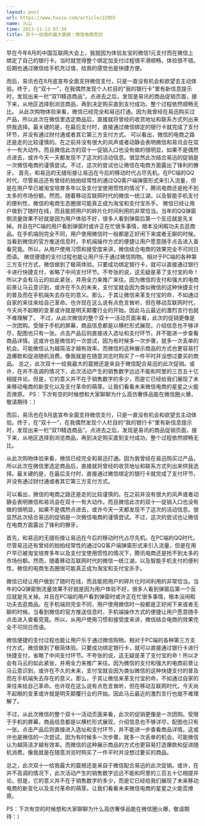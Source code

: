 ```yaml
---
layout: post
url: https://www.huxiu.com/article/22955
name: 火山
time: 2013-11-13 07:34
title: 双十一给我的最大震撼：微信电商亮剑
---
```

早在今年8月的中国互联网大会上，我就因为体验友宝的微信1元支付而在微信上绑定了自己的银行卡。当时就觉得整个绑定加支付过程很平滑顺畅，体验很不错。后期也通过微信给手机充过值，给我的感觉也是快捷方便。

而后，易讯也在8月底宣布全面支持微信支付，只是一直没有机会和欲望去主动体验。终于，在“双十一”，在我偶然发现个人栏目的“我的银行卡”里有新信息提示时，发现出来一栏“双11精选商品”。点进去之后，发现是易讯的商品促销页面，接下来，从地区选择到浏览商品，再到决定购买直到支付成功，整个过程依然顺畅无比。 从此次购物体验来看，微信已经完全和易迅打通。因为我曾经在易迅购买过产品，所以此次在微信里选定商品后，直接就将曾经的收货地址和联系方式列出来供我选择。最关键的是，在最后支付时，直接通过微信绑定的银行卡就完成了支付环节，并没有通过财付通或者其它第三方支付方式。 可以看出，微信的电商之路还是走的比较谨慎的。在之前并没有很大的风声或者动静会表明微信和易讯会在双十一有大动作。而且微信此次的双十一促销入口也没有做的很明显，如果不是偶然点进去，或许今天一天都发现不了这次的活动信息。很显然此次结合易迅的促销是一次微信电商的谨慎尝试。不过，这次的尝试也让微信在电商方面露出了锋利的獠牙。 首先，和易迅的无缝衔接让易迅在今后的移动时代占尽先机。在PC端的QQ时代，尽管易迅还有曾经的拍拍经常性的通过QQ客户端弹窗形式来引入流量，但是在用户早已被淘宝培育多年以及支付宝使用惯性的情况下，腾讯电商还是抢不到太多的市场份额。然而，随着移动互联网时代的微信一统江湖，以及智能手机支付的便利性，微信的电商生态圈很可能真正成为淘宝和支付宝杀手。 微信已经让用户做到了随时在线，而且能把用户的碎片化时间利用的非常恰当。当年的QQ弹窗倒流量效果不好就是因为用户体验不好，很多人看到弹窗后第一个反应就是先关掉。并且在PC端的用户看到弹窗时或许正在忙很多事情，根本没闲暇功夫去逛商品。在手机端则完全不同，用户使用微信时一般都是正好闲下来或者无聊的时候。当看到微信的官方推送信息时，手机端操作方式的便捷让用户愿意随手点击进入查看究竟。所以，从用户使用习惯和接受度来讲，微信结合电商的效果完全不可同日而语。 微信便捷的支付过程也能让用户乐于通过微信购物。相对于PC端的各种第三方支付方式，微信做到了极简体验。只要成功绑定银行卡，就可以直接通过银行卡进行快捷支付，省略了中间支付环节。不夸张的说，这无疑是革了支付宝的命！所以才会有马云的如此紧张，并用全力来推广来往。因为微信的支付和强大的电商前景让马云意识到，或许在不久的未来，支付宝就会因为类似微信的这种快捷支付的普及而在手机端失去存在的意义。那么，于其让微信来革支付宝的命，不如通过自家的来往来给自己革命。也许现在这么说有点危言耸听，但在移动互联网时代，今天尚不起眼的变革或许就是明天颠覆行业的开始。因此马云最近的激烈言行也就不难理解了。 不过，从此次微信的整个双十一活动页面来看，此次的促销更像是一次团购。受限于手机的屏幕，商品信息都是以横栏形式展现，介绍信息也不够详尽，配图也只有一张。点击产品后则直接进入选址和支付环节，并不能进一步查看商品详情。这或许也是微信的一次尝试，因为有时候多一次步骤，就多一次丢单的机会。可能微信认为越简洁才越有效率。而微信的这种展示商品的方式也更容易打造爆款和促进随机消费。像我就是在随意浏览时购买了一件平时并没想过要买的商品。 总之，此次双十一给我最大的震撼还是来自于微信配合易迅的此次促销。或许，在并不高调的情况下，此次活动产生的销售数字远远不能和阿里的三百五十亿相提并论。但是，它的意义并不在于销售数字的多少，而是它已经给我们展现了未来移动电商的新变化以及支付革命的萌芽。让我们看看未来微信电商的星星之火能否燎原。 PS：下次有空的时候想和大家聊聊为什么高仿奢侈品能在微信圈火爆，敬请期待：）

而后，易讯也在8月底宣布全面支持微信支付，只是一直没有机会和欲望去主动体验。终于，在“双十一”，在我偶然发现个人栏目的“我的银行卡”里有新信息提示时，发现出来一栏“双11精选商品”。点进去之后，发现是易讯的商品促销页面，接下来，从地区选择到浏览商品，再到决定购买直到支付成功，整个过程依然顺畅无比。

从此次购物体验来看，微信已经完全和易迅打通。因为我曾经在易迅购买过产品，所以此次在微信里选定商品后，直接就将曾经的收货地址和联系方式列出来供我选择。最关键的是，在最后支付时，直接通过微信绑定的银行卡就完成了支付环节，并没有通过财付通或者其它第三方支付方式。

可以看出，微信的电商之路还是走的比较谨慎的。在之前并没有很大的风声或者动静会表明微信和易讯会在双十一有大动作。而且微信此次的双十一促销入口也没有做的很明显，如果不是偶然点进去，或许今天一天都发现不了这次的活动信息。很显然此次结合易迅的促销是一次微信电商的谨慎尝试。不过，这次的尝试也让微信在电商方面露出了锋利的獠牙。

首先，和易迅的无缝衔接让易迅在今后的移动时代占尽先机。在PC端的QQ时代，尽管易迅还有曾经的拍拍经常性的通过QQ客户端弹窗形式来引入流量，但是在用户早已被淘宝培育多年以及支付宝使用惯性的情况下，腾讯电商还是抢不到太多的市场份额。然而，随着移动互联网时代的微信一统江湖，以及智能手机支付的便利性，微信的电商生态圈很可能真正成为淘宝和支付宝杀手。

微信已经让用户做到了随时在线，而且能把用户的碎片化时间利用的非常恰当。当年的QQ弹窗倒流量效果不好就是因为用户体验不好，很多人看到弹窗后第一个反应就是先关掉。并且在PC端的用户看到弹窗时或许正在忙很多事情，根本没闲暇功夫去逛商品。在手机端则完全不同，用户使用微信时一般都是正好闲下来或者无聊的时候。当看到微信的官方推送信息时，手机端操作方式的便捷让用户愿意随手点击进入查看究竟。所以，从用户使用习惯和接受度来讲，微信结合电商的效果完全不可同日而语。

微信便捷的支付过程也能让用户乐于通过微信购物。相对于PC端的各种第三方支付方式，微信做到了极简体验。只要成功绑定银行卡，就可以直接通过银行卡进行快捷支付，省略了中间支付环节。不夸张的说，这无疑是革了支付宝的命！所以才会有马云的如此紧张，并用全力来推广来往。因为微信的支付和强大的电商前景让马云意识到，或许在不久的未来，支付宝就会因为类似微信的这种快捷支付的普及而在手机端失去存在的意义。那么，于其让微信来革支付宝的命，不如通过自家的来往来给自己革命。也许现在这么说有点危言耸听，但在移动互联网时代，今天尚不起眼的变革或许就是明天颠覆行业的开始。因此马云最近的激烈言行也就不难理解了。

不过，从此次微信的整个双十一活动页面来看，此次的促销更像是一次团购。受限于手机的屏幕，商品信息都是以横栏形式展现，介绍信息也不够详尽，配图也只有一张。点击产品后则直接进入选址和支付环节，并不能进一步查看商品详情。这或许也是微信的一次尝试，因为有时候多一次步骤，就多一次丢单的机会。可能微信认为越简洁才越有效率。而微信的这种展示商品的方式也更容易打造爆款和促进随机消费。像我就是在随意浏览时购买了一件平时并没想过要买的商品。

总之，此次双十一给我最大的震撼还是来自于微信配合易迅的此次促销。或许，在并不高调的情况下，此次活动产生的销售数字远远不能和阿里的三百五十亿相提并论。但是，它的意义并不在于销售数字的多少，而是它已经给我们展现了未来移动电商的新变化以及支付革命的萌芽。让我们看看未来微信电商的星星之火能否燎原。

PS：下次有空的时候想和大家聊聊为什么高仿奢侈品能在微信圈火爆，敬请期待：）

